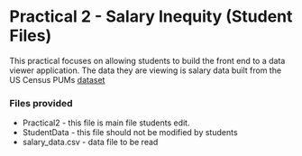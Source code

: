# Practical 2 - Salary Inequity (Student Files)

This practical focuses on allowing students to build the front end to a data viewer application. 
The data they are viewing is salary data built from the
US Census PUMs [dataset](https://www.census.gov/programs-surveys/acs/data/pums.html)

### Files provided
* Practical2 - this file is main file students edit.
* StudentData - this file should not be modified by students
* salary_data.csv - data file to be read

